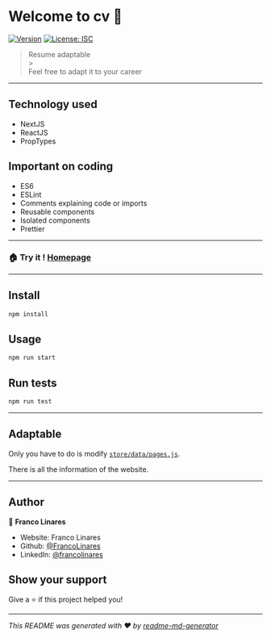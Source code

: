 # Welcome to cv 👋

[![Version](https://img.shields.io/npm/v/cv.svg)](https://www.npmjs.com/package/cv)
[![License: ISC](https://img.shields.io/badge/License-ISC-yellow.svg)](#)

> Resume adaptable
 <br /> > <br />
> Feel free to adapt it to your career

---

## Technology used

- NextJS
- ReactJS
- PropTypes

## Important on coding

- ES6
- ESLint
- Comments explaining code or imports
- Reusable components
- Isolated components
- Prettier

---

### 🏠 Try it ! [Homepage](https://resume-eight-eosin.vercel.app/)

---

## Install

```sh
npm install
```

## Usage

```sh
npm run start
```

## Run tests

```sh
npm run test
```

---

## Adaptable

Only you have to do is modify [`store/data/pages.js`](store/data/pages.js/).

There is all the information of the website.

---

## Author

👤 **Franco Linares**

- Website: Franco Linares
- Github: [@FrancoLinares](https://github.com/FrancoLinares)
- LinkedIn: [@francolinares](https://linkedin.com/in/francolinares)

## Show your support

Give a ⭐️ if this project helped you!

---

_This README was generated with ❤️ by [readme-md-generator](https://github.com/kefranabg/readme-md-generator)_
